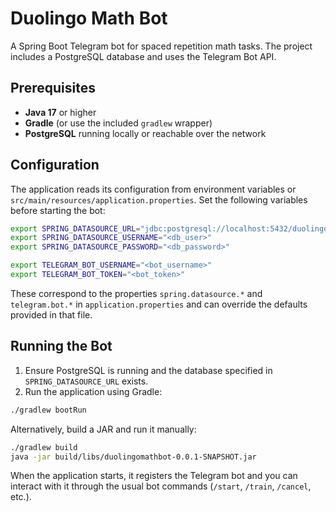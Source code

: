 # Duolingo Math Bot

A Spring Boot Telegram bot for spaced repetition math tasks. The project includes a PostgreSQL database and uses the Telegram Bot API.

## Prerequisites

- **Java 17** or higher
- **Gradle** (or use the included `gradlew` wrapper)
- **PostgreSQL** running locally or reachable over the network

## Configuration

The application reads its configuration from environment variables or `src/main/resources/application.properties`. Set the following variables before starting the bot:

```bash
export SPRING_DATASOURCE_URL="jdbc:postgresql://localhost:5432/duolingo_math_db"
export SPRING_DATASOURCE_USERNAME="<db_user>"
export SPRING_DATASOURCE_PASSWORD="<db_password>"

export TELEGRAM_BOT_USERNAME="<bot_username>"
export TELEGRAM_BOT_TOKEN="<bot_token>"
```

These correspond to the properties `spring.datasource.*` and `telegram.bot.*` in `application.properties` and can override the defaults provided in that file.

## Running the Bot

1. Ensure PostgreSQL is running and the database specified in `SPRING_DATASOURCE_URL` exists.
2. Run the application using Gradle:

```bash
./gradlew bootRun
```

   Alternatively, build a JAR and run it manually:

```bash
./gradlew build
java -jar build/libs/duolingomathbot-0.0.1-SNAPSHOT.jar
```

When the application starts, it registers the Telegram bot and you can interact with it through the usual bot commands (`/start`, `/train`, `/cancel`, etc.).
